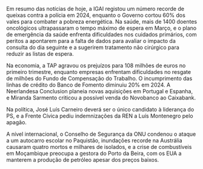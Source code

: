 Em resumo das notícias de hoje, a IGAI registou um número recorde de queixas contra a polícia em 2024, enquanto o Governo cortou 60% dos vales para combater a pobreza energética. Na saúde, mais de 1400 doentes oncológicos ultrapassaram o tempo máximo de espera em Março, e o plano de emergência da saúde enfrenta dificuldades nos cuidados primários, com peritos a apontarem para a falta de dados para avaliar o impacto da consulta do dia seguinte e a sugerirem tratamento não cirúrgico para reduzir as listas de espera.

Na economia, a TAP agravou os prejuízos para 108 milhões de euros no primeiro trimestre, enquanto empresas enfrentam dificuldades no resgate de milhões do Fundo de Compensação do Trabalho. O incumprimento das linhas de crédito do Banco de Fomento diminuiu 20% em 2024. A Neerlandesa Conclusion planeia novas aquisições em Portugal e Espanha, e Miranda Sarmento criticou a possível venda do Novobanco ao Caixabank.

Na política, José Luís Carneiro deverá ser o único candidato à liderança do PS, e a Frente Cívica pediu indemnizações da REN a Luís Montenegro pelo apagão.

A nível internacional, o Conselho de Segurança da ONU condenou o ataque a um autocarro escolar no Paquistão, inundações recorde na Austrália causaram quatro mortos e milhares de isolados, e a crise de combustíveis em Moçambique preocupa a gestora do Porto da Beira, com os EUA a manterem a produção de petróleo apesar dos preços baixos.